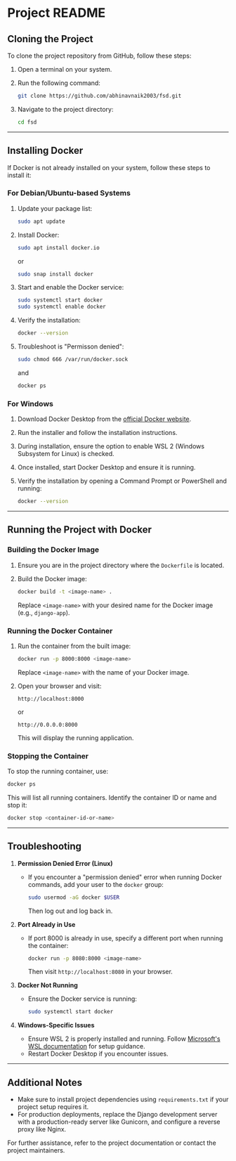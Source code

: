 # Project README

## Cloning the Project
To clone the project repository from GitHub, follow these steps:

1. Open a terminal on your system.
2. Run the following command:
   ```bash
   git clone https://github.com/abhinavnaik2003/fsd.git
   ```

3. Navigate to the project directory:
   ```bash
   cd fsd
   ```

---

## Installing Docker
If Docker is not already installed on your system, follow these steps to install it:

### For Debian/Ubuntu-based Systems
1. Update your package list:
   ```bash
   sudo apt update
   ```

2. Install Docker:
   ```bash
   sudo apt install docker.io 
   ```
   or
   ```bash
   sudo snap install docker
   ```

3. Start and enable the Docker service:
   ```bash
   sudo systemctl start docker
   sudo systemctl enable docker
   ```

4. Verify the installation:
   ```bash
   docker --version
   ```
5. Troubleshoot is "Permisson denied":
   ```bash
   sudo chmod 666 /var/run/docker.sock
    ```
    and
    ```bash
    docker ps
    ```

### For Windows
1. Download Docker Desktop from the [official Docker website](https://www.docker.com/products/docker-desktop/).

2. Run the installer and follow the installation instructions.

3. During installation, ensure the option to enable WSL 2 (Windows Subsystem for Linux) is checked.

4. Once installed, start Docker Desktop and ensure it is running.

5. Verify the installation by opening a Command Prompt or PowerShell and running:
   ```bash
   docker --version
   ```

---

## Running the Project with Docker

### Building the Docker Image
1. Ensure you are in the project directory where the `Dockerfile` is located.

2. Build the Docker image:
   ```bash
   docker build -t <image-name> .
   ```
   Replace `<image-name>` with your desired name for the Docker image (e.g., `django-app`).

### Running the Docker Container
1. Run the container from the built image:
   ```bash
   docker run -p 8000:8000 <image-name>
   ```
   Replace `<image-name>` with the name of your Docker image.

2. Open your browser and visit:
   ```
   http://localhost:8000
   ```
   or 
   ```
   http://0.0.0.0:8000
   ```
   This will display the running application.

### Stopping the Container
To stop the running container, use:
```bash
docker ps
```
This will list all running containers. Identify the container ID or name and stop it:
```bash
docker stop <container-id-or-name>
```

---

## Troubleshooting

1. **Permission Denied Error (Linux)**
   - If you encounter a "permission denied" error when running Docker commands, add your user to the `docker` group:
     ```bash
     sudo usermod -aG docker $USER
     ```
     Then log out and log back in.

2. **Port Already in Use**
   - If port 8000 is already in use, specify a different port when running the container:
     ```bash
     docker run -p 8080:8000 <image-name>
     ```
     Then visit `http://localhost:8080` in your browser.

3. **Docker Not Running**
   - Ensure the Docker service is running:
     ```bash
     sudo systemctl start docker
     ```

4. **Windows-Specific Issues**
   - Ensure WSL 2 is properly installed and running. Follow [Microsoft's WSL documentation](https://docs.microsoft.com/en-us/windows/wsl/) for setup guidance.
   - Restart Docker Desktop if you encounter issues.

---

## Additional Notes
- Make sure to install project dependencies using `requirements.txt` if your project setup requires it.
- For production deployments, replace the Django development server with a production-ready server like Gunicorn, and configure a reverse proxy like Nginx.

For further assistance, refer to the project documentation or contact the project maintainers.

